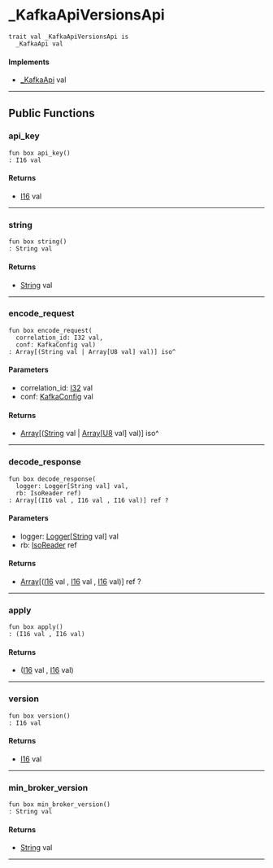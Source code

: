 # _KafkaApiVersionsApi

```pony
trait val _KafkaApiVersionsApi is
  _KafkaApi val
```

#### Implements

* [_KafkaApi](pony-kafka-_KafkaApi) val

---

## Public Functions

### api_key

```pony
fun box api_key()
: I16 val
```

#### Returns

* [I16](builtin-I16) val

---

### string

```pony
fun box string()
: String val
```

#### Returns

* [String](builtin-String) val

---

### encode_request

```pony
fun box encode_request(
  correlation_id: I32 val,
  conf: KafkaConfig val)
: Array[(String val | Array[U8 val] val)] iso^
```
#### Parameters

*   correlation_id: [I32](builtin-I32) val
*   conf: [KafkaConfig](pony-kafka-KafkaConfig) val

#### Returns

* [Array](builtin-Array)\[([String](builtin-String) val | [Array](builtin-Array)\[[U8](builtin-U8) val\] val)\] iso^

---

### decode_response

```pony
fun box decode_response(
  logger: Logger[String val] val,
  rb: IsoReader ref)
: Array[(I16 val , I16 val , I16 val)] ref ?
```
#### Parameters

*   logger: [Logger](.-customlogger-Logger)\[[String](builtin-String) val\] val
*   rb: [IsoReader](.-custombuffered-IsoReader) ref

#### Returns

* [Array](builtin-Array)\[([I16](builtin-I16) val , [I16](builtin-I16) val , [I16](builtin-I16) val)\] ref ?

---

### apply

```pony
fun box apply()
: (I16 val , I16 val)
```

#### Returns

* ([I16](builtin-I16) val , [I16](builtin-I16) val)

---

### version

```pony
fun box version()
: I16 val
```

#### Returns

* [I16](builtin-I16) val

---

### min_broker_version

```pony
fun box min_broker_version()
: String val
```

#### Returns

* [String](builtin-String) val

---

